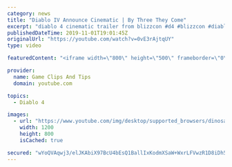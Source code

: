 ```yaml
---
category: news
title: "Diablo IV Announce Cinematic | By Three They Come"
excerpt: "diablo 4 cinematic trailer from blizzcon #d4 #blizzcon #diablo."
publishedDateTime: 2019-11-01T19:01:45Z
originalUrl: "https://youtube.com/watch?v=0vE3rAjtqUY"
type: video

featuredContent: "<iframe width=\"800\" height=\"500\" frameborder=\"0\" src=\"https://www.youtube.com/embed/0vE3rAjtqUY\" allow=\"accelerometer; autoplay; encrypted-media; gyroscope; picture-in-picture\" allowfullscreen></iframe>"

provider:
  name: Game Clips And Tips
  domain: youtube.com

topics:
  - Diablo 4

images:
  - url: "https://www.youtube.com/img/desktop/supported_browsers/dinosaur.png"
    width: 1200
    height: 800
    isCached: true

secured: "wYoQVAqwj3/elJKAbiX97BcU4bEsQ1BallIxKodmXSaW+WxrLFVwzR1D8iDh53+hrc2wA8xYyAOj7g2Vb+Yl8Wt58XpD5BQbTLWiYDY38XtW+7TJ/WVOBYsmgaZStRmv0WODeKlQSoYdJgB16LvBFJQi0o8cQEfadU/J4G5RUpXHQdBG9+Stvs0GhLz0qzK/7l8jXW5dny3Y24wst+QpuRcRJUnG324VAA5rVDQVmSdmmRUy93HS5Hmkfe9PiH1FnhvL0e/iLJ6D2jf9mA0/C8kCm28adUPb+zbGmRHh7Q2gpaMut4lgANvd8VRxlfg1VPN4KSCJUJRlbkBc8jLcBLiLAhQtb+3vbac7oCOqcOgcnVhNDsq0C2MiKAlCpJGuROZkrOdSPyIEM9KQHRlCQw==;Lv67YmrxJiLDbJtUZX+1ug=="
---
```


